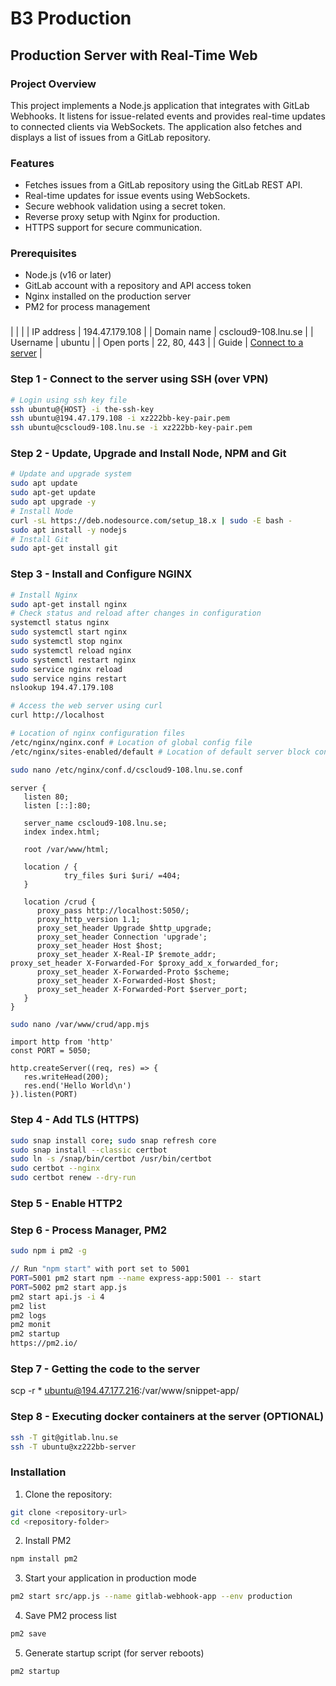 # B3 Production

## Production Server with Real-Time Web

### Project Overview

This project implements a Node.js application that integrates with GitLab Webhooks. It listens for issue-related events and provides real-time updates to connected clients via WebSockets. The application also fetches and displays a list of issues from a GitLab repository.

### Features

- Fetches issues from a GitLab repository using the GitLab REST API.
- Real-time updates for issue events using WebSockets.
- Secure webhook validation using a secret token.
- Reverse proxy setup with Nginx for production.
- HTTPS support for secure communication.

### Prerequisites

- Node.js (v16 or later)
- GitLab account with a repository and API access token
- Nginx installed on the production server
- PM2 for process management

###

|             |                                                                                                 |
| IP address  | 194.47.179.108                                                                                  |
| Domain name | cscloud9-108.lnu.se                                                                             |
| Username    | ubuntu                                                                                          |
| Open ports  | 22, 80, 443                                                                                     |
| Guide       | [Connect to a server](https://coursepress.lnu.se/manual/cscloud/education/03-connect-to-server) |

### Step 1 - Connect to the server using SSH (over VPN)

```bash
# Login using ssh key file
ssh ubuntu@{HOST} -i the-ssh-key
ssh ubuntu@194.47.179.108 -i xz222bb-key-pair.pem
ssh ubuntu@cscloud9-108.lnu.se -i xz222bb-key-pair.pem
```

### Step 2 - Update, Upgrade and Install Node, NPM and Git

```bash
# Update and upgrade system
sudo apt update
sudo apt-get update
sudo apt upgrade -y
# Install Node
curl -sL https://deb.nodesource.com/setup_18.x | sudo -E bash -
sudo apt install -y nodejs
# Install Git
sudo apt-get install git
```

### Step 3 - Install and Configure NGINX

```bash
# Install Nginx
sudo apt-get install nginx
# Check status and reload after changes in configuration
systemctl status nginx
sudo systemctl start nginx
sudo systemctl stop nginx
sudo systemctl reload nginx
sudo systemctl restart nginx
sudo service nginx reload
sudo service ngins restart
nslookup 194.47.179.108

# Access the web server using curl
curl http://localhost

# Location of nginx configuration files
/etc/nginx/nginx.conf # Location of global config file
/etc/nginx/sites-enabled/default # Location of default server block config file.

sudo nano /etc/nginx/conf.d/cscloud9-108.lnu.se.conf
```

```code
server {
   listen 80;
   listen [::]:80;

   server_name cscloud9-108.lnu.se;
   index index.html;

   root /var/www/html;

   location / {
            try_files $uri $uri/ =404;
   }

   location /crud {
      proxy_pass http://localhost:5050/;
      proxy_http_version 1.1;
      proxy_set_header Upgrade $http_upgrade;
      proxy_set_header Connection 'upgrade';
      proxy_set_header Host $host;
      proxy_set_header X-Real-IP $remote_addr;               proxy_set_header X-Forwarded-For $proxy_add_x_forwarded_for;
      proxy_set_header X-Forwarded-Proto $scheme;
      proxy_set_header X-Forwarded-Host $host;
      proxy_set_header X-Forwarded-Port $server_port;
   }
}
```

```bash
sudo nano /var/www/crud/app.mjs
```

```code
import http from 'http'
const PORT = 5050;

http.createServer((req, res) => {
   res.writeHead(200);
   res.end('Hello World\n')
}).listen(PORT)
```

### Step 4 - Add TLS (HTTPS)

```bash
sudo snap install core; sudo snap refresh core
sudo snap install --classic certbot
sudo ln -s /snap/bin/certbot /usr/bin/certbot
sudo certbot --nginx
sudo certbot renew --dry-run

```

### Step 5 - Enable HTTP2

### Step 6 - Process Manager, PM2

```bash
sudo npm i pm2 -g

// Run "npm start" with port set to 5001
PORT=5001 pm2 start npm --name express-app:5001 -- start
PORT=5002 pm2 start app.js
pm2 start api.js -i 4
pm2 list
pm2 logs
pm2 monit
pm2 startup
https://pm2.io/
```

### Step 7 - Getting the code to the server

scp -r \* ubuntu@194.47.177.216:/var/www/snippet-app/

### Step 8 - Executing docker containers at the server (OPTIONAL)

```bash
ssh -T git@gitlab.lnu.se
ssh -T ubuntu@xz222bb-server

```

### Installation

1. Clone the repository:

```bash
git clone <repository-url>
cd <repository-folder>

```

2. Install PM2

```bash
npm install pm2
```

3. Start your application in production mode

```bash
pm2 start src/app.js --name gitlab-webhook-app --env production

```

4. Save PM2 process list

```bash
pm2 save

```

5. Generate startup script (for server reboots)

```bash
pm2 startup
```
